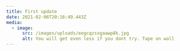 ```yaml
---
title: First update
date: 2021-02-06T20:16:49.443Z
media:
  - image:
      src: /images/uploads/eegcqzsxgaawp8k.jpg
      alt: You will get even less if you dont try. Tape on wall
---
```

